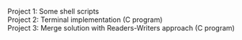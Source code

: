 Project 1: Some shell scripts <br>
Project 2: Terminal implementation (C program)<br>
Project 3: Merge solution with Readers-Writers approach (C program)
